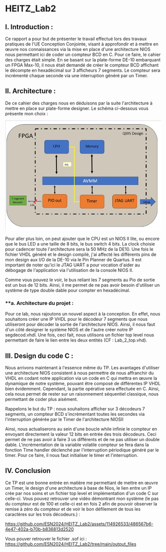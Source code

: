 # HEITZ_Lab2

## **I. Introduction :**

Ce rapport a pour but de présenter le travail effectué lors des travaux pratiques de l'UE Conception Conjointe, visant à approfondir et à mettre en œuvre nos connaissances via la mise en place d'une architecture NIOS nous permettant ici de coder un compteur BCD en C. Pour ce faire, le cahier des charges était simple. En se basant sur la plate-forme DE-10 embarquant un FPGA Max-10, il nous était demandé de créer le compteur BCD affichant le décompte en hexadécimal sur 3 afficheurs 7 segments. Le compteur sera incrémenté chaque seconde via une interruption généré par un Timer.

## **II. Architecture :**

De ce cahier des charges nous en déduisons par la suite l'architecture à mettre en place sur plate-forme designer. Le schéma ci-dessous vous présente mon choix :

![image](https://github.com/ESN2024/HEITZ_Lab2/blob/main/lab_2_archi.jpg)

Pour aller plus loin, on peut ajouter que le CPU est un NIOS II lite, ou encore que le bus LED a une taille de 8 bits, le bus switch 4 bits. La clock choisie pour cadencer toute l'architecture sera la 50 MHz de la DE10. Une fois le fichier VHDL généré et le design compilé, j'ai affecté les différents pins de mon design aux I/O de la DE-10 via le Pin Planner de Quartus. Il est important de noter qu'ici le JTAG UART a pour vocation d'aider au débogage de l'application via l'utilisation de la console NIOS II.

Comme vous pouvez le voir, le bus reliant les 7 segments au Pio de sortie est un bus de 12 bits. Ainsi, il me permet de ne pas avoir besoin d'utiliser un système de type double dable pour compter en hexadécimal.

### **a. Architecture du projet :

Pour ce lab, nous rajoutons un nouvel aspect à la conception. En effet, nous souhaitons créer une IP VHDL pour le décodeur 7 segments que nous utiliseront pour décoder la sortie de l'architecture NIOS. Ainsi, il nous faut d'un côté designer le système NIOS et de l'autre créer notre IP segdecod.vhdl. Une fois, ceci fait, nous utilisons un fichier top level nous permettant de faire le lien entre les deux entités (CF : Lab_2_top.vhd).

## **III. Design du code C :**

Nous arrivons maintenant à l'essence même du TP. Les avantages d'utiliser une architecture NIOS consistent à nous permettre de nous affranchir du VHDL en codant notre application via un code en C qui mettra en œuvre la dynamique de notre système, pouvant être composé de différentes IP VHDL bien évidemment. Cependant, la partie opérative sera effectuée en C. Ainsi, cela nous permet de rester sur un raisonnement séquentiel classique, nous permettant de coder plus aisément.

Rappelons le but du TP : nous souhaitons afficher sur 3 décodeurs 7 segments, un compteur BCD s'incrémentant toutes les secondes via l'interruption générée par le Timer de l'architecture NIOSII

Ainsi, nous actualiserons au sein d'une boucle while infinie le compteur en envoyant directement la valeur 12 bits en entrée des trois décodeurs. Ceci permet de ne pas avoir à faire 3 us différents et de ne pas utiliser un double dable. L'incrémentation de la variable volatile compteur se fera dans la fonction Time handler déclenché par l'interruption périodique généré par le timer. Pour ce faire, il nous faut initialiser le timer et l'interruption.

## **IV. Conclusion**

Ce TP est une bonne entrée en matière me permettant de mettre en œuvre un Timer, le design d'une architecture à base de Nios, le lien entre un IP crée par nos soins et un fichier top level et implémentation d'un code C sur celle-ci.
Vous pouvez retrouver une vidéo démontrant mon système (le pas du compteur est de 100 et celle-ci est en fois 2 afin de pouvoir observer la remise à zéro du compteur et de voir le bon défilement de tous les caractères sur les trois décodeurs.) :

https://github.com/ESN2024/HEITZ_Lab2/assets/114926533/486567b6-4e47-402a-b70b-b836813d2520

Vous pouver retrouver le fichier .sof ici : https://github.com/ESN2024/HEITZ_Lab2/tree/main/output_files 
